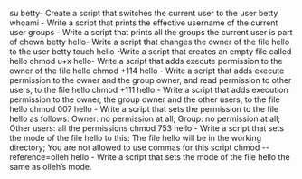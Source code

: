 su betty- Create a script that switches the current user to the user betty
whoami - Write a script that prints the effective username of the current user
groups - Write a script that prints all the groups the current user is part of
chown betty hello- Write a script that changes the owner of the file hello to the user betty
touch hello -Write a script that creates an empty file called hello
chmod u+x hello- Write a script that adds execute permission to the owner of the file hello
chmod +114 hello - Write a script that adds execute permission to the owner and the group owner, and read permission to other users, to the file hello
chmod +111 hello - Write a script that adds execution permission to the owner, the group owner and the other users, to the file hello
chmod 007 hello - Write a script that sets the permission to the file hello as follows: Owner: no permission at all; Group: no permission at all; Other users: all the permissions
chmod 753 hello - Write a script that sets the mode of the file hello to this: The file hello will be in the working directory; You are not allowed to use commas for this script
chmod --reference=olleh hello - Write a script that sets the mode of the file hello the same as olleh’s mode.
